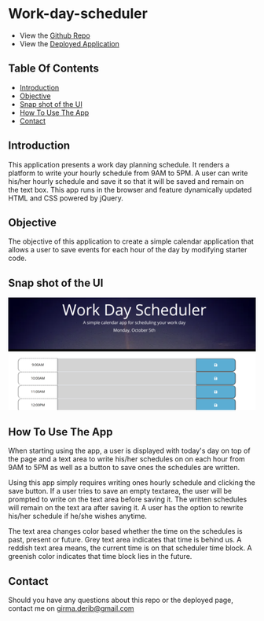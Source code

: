 # Work-day-scheduler
* View the [Github Repo](https://github.com/girmaD/Work-day-scheduler)
* View the [Deployed Application](https://girmad.github.io/Work-day-scheduler/)
## Table Of Contents
* [Introduction](#Introduction)
* [Objective](#Objective)
* [Snap shot of the UI](#snap-shot-of-the-UI)
* [How To Use The App](#How-To-Use-The-App)
* [Contact](Contact)
## Introduction
This application presents a work day planning schedule. It renders a platform to write your hourly schedule from 9AM to 5PM. A user can write his/her hourly schedule and save it so that it will be saved and remain on the text box. This app runs in the browser and feature dynamically updated HTML and CSS powered by jQuery.

## Objective

The objective of this application to create a simple calendar application that allows a user to save events for each hour of the day by modifying starter code.

## Snap shot of the UI

![Alt text](./Assets/scheduler.png)

## How To Use The App

When starting using the app, a user is displayed with today's day on top of the page and a text area to write his/her schedules on on each hour from 9AM to 5PM as well as a button to save ones the schedules are written.

Using this app simply requires writing ones hourly schedule and clicking the save button. If a user tries to save an empty textarea, the user will be prompted to write on the text area before saving it. The written schedules will remain on the text ara after saving it. A user has the option to rewrite his/her schedule if he/she wishes anytime.

The text area changes color based whether the time on the schedules is past, present or future. Grey text area indicates that time is behind us. A reddish text area means, the current time is on that scheduler time block. A greenish color indicates that time block lies in the future.


## Contact

Should you have any questions about this repo or the deployed page, contact me on [girma.derib@gmail.com](mailto:girma.derib@gmail.com)
